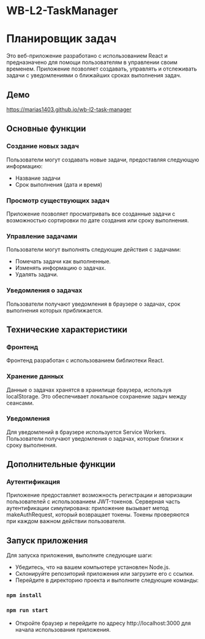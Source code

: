 # WB-L2-TaskManager
# Планировщик задач
Это веб-приложение разработано с использованием React и предназначено для помощи пользователям в управлении своим временем. Приложение позволяет создавать, управлять и отслеживать задачи с уведомлениями о ближайших сроках выполнения задач.
## Демо
https://marias1403.github.io/wb-l2-task-manager
## Основные функции
### Создание новых задач
Пользователи могут создавать новые задачи, предоставляя следующую информацию:
* Название задачи
* Срок выполнения (дата и время)
### Просмотр существующих задач
Приложение позволяет просматривать все созданные задачи с возможностью сортировки по дате создания или сроку выполнения.
### Управление задачами
Пользователи могут выполнять следующие действия с задачами:
* Помечать задачи как выполненные.
* Изменять информацию о задачах.
* Удалять задачи. 
### Уведомления о задачах
Пользователи получают уведомления в браузере о задачах, срок выполнения которых приближается.
## Технические характеристики
### Фронтенд
Фронтенд разработан с использованием библиотеки React.
### Хранение данных
Данные о задачах хранятся в хранилище браузера, используя localStorage. Это обеспечивает локальное сохранение задач между сеансами.
### Уведомления
Для уведомлений в браузере используется Service Workers. Пользователи получают уведомления о задачах, которые близки к сроку выполнения.
## Дополнительные функции
### Аутентификация
Приложение предоставляет возможность регистрации и авторизации пользователей с использованием JWT-токенов. Серверная часть аутентификации симулирована: приложение вызывает метод makeAuthRequest, который возвращает токены. Токены проверяются при каждом важном действии пользователя.
## Запуск приложения
Для запуска приложения, выполните следующие шаги:
* Убедитесь, что на вашем компьютере установлен Node.js.
* Склонируйте репозиторий приложения или загрузите его с ссылки.
* Перейдите в директорию проекта и выполните следующие команды:
### `npm install`
### `npm run start`
* Откройте браузер и перейдите по адресу http://localhost:3000 для начала использования приложения.
